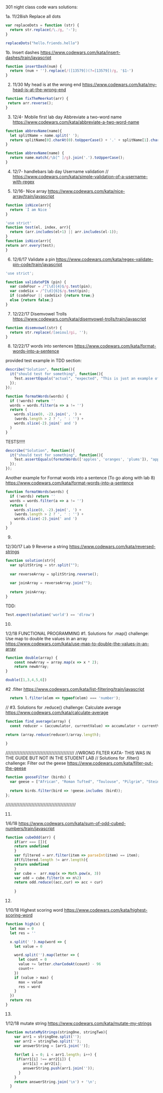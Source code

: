 301 night class code wars solutions:

1a. 11/28ish
Replace all dots

```js
var replaceDots = function (str) {
  return str.replace(/\./g, '-');
}

replaceDots("hello.friends.hello")
```

1b. Insert dashes
https://www.codewars.com/kata/insert-dashes/train/javascript

```js
function insertDash(num) {
  return (num + '').replace(/([13579])(?=[13579])/g, '$1-')
}
```


2. 11/30
My head is at the wrong end 
https://www.codewars.com/kata/my-head-is-at-the-wrong-end

```js
function fixTheMeerkat(arr) {
 return arr.reverse();
}
```


3. 12/4- Mobile first lab day
Abbreviate a two-word name
https://www.codewars.com/kata/abbreviate-a-two-word-name

```js
function abbrevName(name){
  let splitName = name.split(' ');
  return splitName[0].charAt(0).toUpperCase() + '.' + splitName[1].charAt(0).toUpperCase();
}

function abbrevName(name) {
  return name.match(/\b[^ ]/g).join('.').toUpperCase();
}
```

4. 12/7- handlebars lab day
Username validation
// https://www.codewars.com/kata/simple-validation-of-a-username-with-regex


5. 12/16- 
Nice array
https://www.codewars.com/kata/nice-array/train/javascript

```js
function isNice(arr){
  return `Ì am Nice `
}
```
```js
'use strict'
function test(el, index, arr){
  return (arr.includes(el+1) || arr.includes(el-1));
}
function isNice(arr){
return arr.every(test);
}
```

6. 12/6/17
Validate a pin
https://www.codewars.com/kata/regex-validate-pin-code/train/javascript

```js
'use strict';

function validatePIN (pin) {
  var codeFour = /^[\d]{4}$/g.test(pin);
  var codeSix = /^[\d]{6}$/g.test(pin);
  if (codeFour || codeSix) {return true;}
  else {return false;}
}
```

7. 12/22/17
Disemvowel Trolls
https://www.codewars.com/kata/disemvowel-trolls/train/javascript

```js
function disemvowel(str) {
  return str.replace(/[aeiou]/gi, '');
}
```

8. 12/22/17
words into sentences
https://www.codewars.com/kata/format-words-into-a-sentence

provided test example in TDD section: 
```js
describe("Solution", function(){
  it("should test for something", function(){
    Test.assertEquals("actual", "expected", "This is just an example of how you can write your own TDD tests");
  });
});
```

```js
function formatWords(words) {
  if (!words) return ''
  words = words.filter(a => a != '')
  return (
    words.slice(0, -2).join(', ') +
    (words.length > 2 ? ', ' : '') +
    words.slice(-2).join(' and ')
  )
}
```

TESTS!!!!!
```js
describe("Solution", function(){
  it("should test for something", function(){
    Test.assertEquals(formatWords(['apples', 'oranges', 'plums']), "apples, oranges and plums");
  });
});
```

Another example for Format words into a sentence (To go along with lab 8)
https://www.codewars.com/kata/format-words-into-a-sentence

```js
function formatWords(words) {
  if (!words) return ''
  words = words.filter(a => a != '')
  return (
    words.slice(0, -2).join(', ') +
    (words.length > 2 ? ', ' : '') +
    words.slice(-2).join(' and ')
  )
}
```

9. 
12/30/17
Lab 9
Reverse a string 
https://www.codewars.com/kata/reversed-strings

```js
function solution(str){
  var splitString = str.split("");
  
  var reverseArray = splitString.reverse();
  
  var joinArray = reverseArray.join("");
  
  return joinArray;
}
```
TDD:
```js
Test.expect(solution('world') == 'dlrow')
```

10. 
1/2/18 FUNCTIONAL PROGRAMMING 
#1. Solutions for .map() challenge: Use map to double the values in an array
https://www.codewars.com/kata/use-map-to-double-the-values-in-an-array

```js
function double(array) {
    const newArray = array.map(x => x * 2);
    return newArray;
}

double([1,3,4,5,6])
```

#2 .filter 
https://www.codewars.com/kata/list-filtering/train/javascript
```js
  return l.filter(elem => typeof(elem) === 'number');
```


// #3. Solutions for .reduce() challenge: Calculate average
https://www.codewars.com/kata/calculate-average

```js
function find_average(array) {
  const reducer = (accumulator, currentValue) => accumulator + currentValue;

return (array.reduce(reducer)/array.length);
  
}
```

/////////////////////////////////////////////
//WRONG FILTER KATA- THIS WAS IN THE GUIDE BUT NOT IN THE STUDENT LAB
// Solutions for .filter() challenge: Filter out the geese
https://www.codewars.com/kata/filter-out-the-geese

```js
function gooseFilter (birds) {
  var geese = ["African", "Roman Tufted", "Toulouse", "Pilgrim", "Steinbacher"];
  
  return birds.filter(bird => !geese.includes (bird));
};
```
//////////////////////////////////////////////

11. 
1/6/18
https://www.codewars.com/kata/sum-of-odd-cubed-numbers/train/javascript

```js
function cubeOdd(arr) {
    if(arr === []){
    return undefined
    }
    var filtered = arr.filter(item => parseInt(item) == item);
    if(filtered.length != arr.length){
    return undefined
    }
    var cube =  arr.map(x => Math.pow(x, 3)) 
    var odd = cube.filter(n => n%2)
    return odd.reduce((acc,cur) => acc + cur)
    
    }
  ```

12. 
1/10/18
Highest scoring word
https://www.codewars.com/kata/highest-scoring-word

```js
function high(x) {
  let max = 0
  let res = ''

  x.split(' ').map(word => {
    let value = 0

    word.split('').map(letter => {
      let count = 0
      value += letter.charCodeAt(count) - 96
      count++
    })
    if (value > max) {
      max = value
      res = word
    }
  })
  return res
}
```


13.
1/12/18
mutate string
https://www.codewars.com/kata/mutate-my-strings

```js
function mutateMyStrings(stringOne, stringTwo){
    var arr1 = stringOne.split('');
    var arr2 = stringTwo.split('');
    var answerString = [arr1.join('')];
    
    for(let i = 0; i < arr1.length; i++) {
     if(arr1[i] !== arr2[i]) {
        arr1[i] = arr2[i];
        answerString.push(arr1.join(''));
      }
    }
    return answerString.join('\n') + '\n';
  }
  ```
